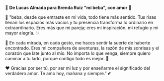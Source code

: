 
💌 **De Lucas Almada para Brenda Ruiz "mi beba", con amor** 💖  

🌹 "beba, desde que entraste en mi vida, todo tiene más sentido. Tus risas llenan los espacios más vacíos y tu presencia transforma lo ordinario en extraordinario. Eres más que mi pareja; eres mi inspiración, mi refugio y mi mayor alegría. ✨  

🌸 En cada mirada, en cada gesto, me haces sentir la suerte de haberte encontrado. Eres mi compañera de aventuras, la razón de mis sonrisas y el corazón que late junto al mío. No importa lo que venga, siempre quiero caminar a tu lado, porque contigo todo es mejor. 🌈  

❤️ Gracias por ser tú, por ser mi luz y por enseñarme el significado del verdadero amor. Te amo hoy, mañana y siempre." 💕  


